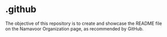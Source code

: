 # .github

The objective of this repository is to create and showcase the README file on the Namavoor Organization page, as recommended by GitHub.
